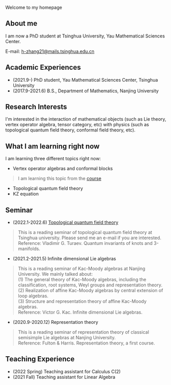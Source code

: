 Welcome to my homepage

## About me

I am now a PhD student at Tsinghua University, Yau Mathematical Sciences Center.

E-mail: 
h-zhang21@mails.tsinghua.edu.cn


## Academic Experiences
- (2021.9-)  PhD student, Yau Mathematical Sciences Center, Tsinghua University
- (2017.9-2021.6) B.S., Department of Mathematics, Nanjing University


##  Research Interests

I'm interested in the interaction of mathematical objects (such as Lie theory, vertex operator algebra, tensor category, etc) with physics (such as topological quantum field theory, conformal field theory, etc).

## What I am learning right now
I am learning three different topics right now:<br>
- Vertex operator algebras and conformal blocks
> I am learning this topic from the [course](https://binguimath.github.io/Course_2022_VOA.html)
- Topological quantum field theory
- KZ equation

## Seminar
- (2022.1-2022.6) [Topological quantum field theory](https://github.com/Zhanghao1999math/homepage/files/8449221/TQFT_seminar.pdf)
> This is a reading seminar of topological quantum field theory at Tsinghua university. Please send me an e-mail if you are interested.<br>
Reference: Vladimir G. Turaev. Quantum invariants of knots and 3-manifolds.
- (2021.2-2021.5) Infinite dimensional Lie algebras
> This is a reading seminar of Kac-Moody algebras at Nanjing University. We mainly talked about:<br>
(1) The general theory of Kac-Moody algebras, including the classification, root systems, Weyl groups and representation theory.<br>
(2) Realization of affine Kac-Moody algebras by central extension of loop algebras.<br>
(3) Structure and representation theory of affine Kac-Moody algebras.<br>
Reference: Victor G. Kac. Infinite dimensional Lie algebras.
- (2020.9-2020.12) Representation theory
> This is a reading seminar of representation theory of classical semisimple Lie algebras at Nanjing University.<br>
Reference: Fulton & Harris. Representation theory, a first course.

## Teaching Experience
- (2022 Spring) Teaching assistant for Calculus C(2)
- (2021 Fall) Teaching assistant for Linear Algebra
